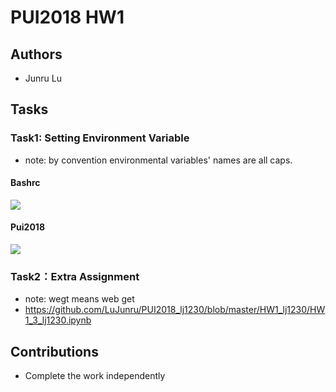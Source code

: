 # PUI2018 HW1

## Authors
- Junru Lu

## Tasks
### Task1: Setting Environment Variable
- note: by convention environmental variables' names are all caps.
#### Bashrc
![](https://github.com/LuJunru/PUI2018_lj1230/blob/master/HW1_lj1230/bashrc.png)
#### Pui2018
![](https://github.com/LuJunru/PUI2018_lj1230/blob/master/HW1_lj1230/pui2018.png)

### Task2：Extra Assignment
- note: wegt means web get
- https://github.com/LuJunru/PUI2018_lj1230/blob/master/HW1_lj1230/HW1_3_lj1230.ipynb

## Contributions
- Complete the work independently
